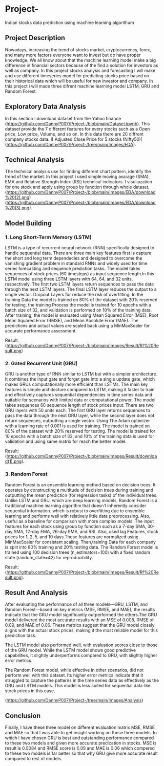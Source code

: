 # Project-
Indian stocks data prediction using machine learning algorithum

## Project Description 

Nowadays, increasing the trend of stocks market, cryptocurrency, forex, and many more factors everyone want to invest but do have proper knowledge. We all know about that the machine learning model make a big difference in financial sectors because of the find a solution for investors as well as company. In this project stocks analysis and forecasting I will make and use different timeseries model for predicting stocks price based on their historical data which will be useful for new investor and company. In this project i will made three difrent machine learning model LSTM, GRU and Random Forest.

## Exploratory Data Analysis

In this section I download dataset from the Yahoo finance (https://github.com/DannyP007/Project-/blob/main/Dataset.ipynb). This dataset provide the 7 different features for every stocks such as a Open price, Low price, Volume, and so on. In this data there are 20 diffrent company stocks data.
![ Adjusted Close Price for 5 stocks (Nifty50)] (https://github.com/DannyP007/Project-/tree/main/Images/EDA).

## Technical Analysis

The technical analysis use for finding different chart pattern, identify the trend of the market. In this project i used simple moving avarage (SMA), EMA and Relative Strength Index (RSI) technical indicators.
I visuliazation for one stock and apply using group by function through whole dataset.(https://github.com/DannyP007/Project-/blob/main/Images/EDA/download%20(2).png)
(https://github.com/DannyP007/Project-/blob/main/Images/EDA/download%20(3).png).

## Model Building 
### 1. Long Short-Term Memory (LSTM)
LSTM is a type of recurrent neural network (RNN) specifically designed to handle sequential data. There are three main key features first is capture the short and long term dependecies and designed to overcome the vanishing gradient problem in standard RNNs and widely used for time series forecasting and sequence prediction tasks. The model takes sequences of stock prices (60 timesteps) as input sequence length.In this LSTM model using three LSTM layers with 64, 64, and 32 units, respectively. The first two LSTM layers return sequences to pass the data through the next LSTM layers. The final LSTM layer reduces the output to a single vector. Dropout Layers for reduce the risk of overfitting.
In the training Data the model is trained on 80% of the dataset with 20% reserved for testing. the training Process the model is trained for 10 epochs with a batch size of 32, and validation is performed on 10% of the training data.
After training, the model is evaluated using Mean Squared Error (MSE), Root Mean Squared Error (RMSE), and Mean Absolute Error (MAE). The predictions and actual values are scaled back using a MinMaxScaler for accurate performance assessment.

Result:
(https://github.com/DannyP007/Project-/blob/main/Images/Result/Rf%20Result.png)

### 2. Gated Recurrent Unit (GRU)

GRU is another type of RNN similar to LSTM but with a simpler architecture. It combines the input gate and forget gate into a single update gate, which makes GRUs computationally more efficient than LSTMs. The main key features is simple architecture compared to LSTM, making it faster to train and effectively captures sequential dependencies in time series data and suitable for scenarios with limited data or computational power. The model takes sequences 60 sequence length of stock prices input. There are two GRU layers with 50 units each. The first GRU layer returns sequences to pass the data through the next GRU layer, while the second layer does not return sequences, outputting a single vector. Using The Adam optimizer with a learning rate of 0.001 is used for training. The model is trained on 80% of the dataset with 20% reserved for testing. The model is trained for 10 epochs with a batch size of 32, and 10% of the training data is used for validation and using same matrix for reach the better model.

Result:
(https://github.com/DannyP007/Project-/blob/main/Images/Result/download(1).png).

### 3. Random Forest
Random Forest is an ensemble learning method based on decision trees. It operates by constructing a multitude of decision trees during training and outputting the mean prediction (for regression tasks) of the individual trees. Unlike LSTM and GRU, which are deep learning models, Random Forest is a traditional machine learning algorithm that doesn’t inherently consider sequential information. which is robust to overfitting due to ensemble learning and performs well with relatively little data preprocessing. Also, useful as a baseline for comparison with more complex models.
The input features for each stock using group by function such as a 7-day SMA, 30-day SMA, 12-day EMA, 26-day EMA, and RSI. Also, used lag Features, stock prices for 1, 2, 5, and 10 days.These features are normalized using MinMaxScaler for consistent scaling. Then,training Data for each company is split into 80% training and 20% testing data. The Random Forest model is trained using 100 decision trees (n_estimators=100) with a fixed random state (random_state=42) for reproducibility.

Result:
(https://github.com/DannyP007/Project-/blob/main/Images/Result/Rf%20Result.png).

## Result And Analysis

After evaluating the performance of all three models—GRU, LSTM, and Random Forest—based on key metrics (MSE, RMSE, and MAE), the results indicate that the GRU model significantly outperformed the others.The GRU model delivered the most accurate results with an MSE of 0.008, RMSE of 0.09, and MAE of 0.06. These metrics suggest that the GRU model closely aligns with the actual stock prices, making it the most reliable model for this prediction task.

The LSTM model also performed well, with evaluation scores close to those of the GRU model. While the LSTM model shows good predictive capabilities, it slightly underperforms compared to GRU, with slightly higher error metrics.

The Random Forest model, while effective in other scenarios, did not perform well with this dataset. Its higher error metrics indicate that it struggled to capture the patterns in the time series data as effectively as the GRU and LSTM models. This model is less suited for sequential data like stock prices in this case.

(https://github.com/DannyP007/Project-/tree/main/Images/Analysis)

## Conclusion

Finally, I have these three model on different evaluation matrix MSE, RMSE and MAE so that I was able to get insight working on these three models. In which I have chosen GRU is best and outstanding performance compared to these two models and given more accurate predication in stocks. MSE is result is 0.0084 and RMSE score is 0.09 and MAE is 0.06 which compered to these two models is far better so that why GRU give more accurate result compared to rest of models.
